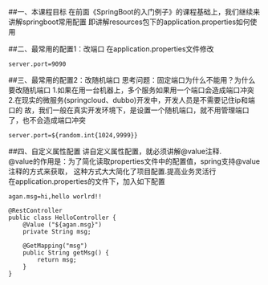 ##一、本课程目标
在前面《SpringBoot的入门例子》的课程基础上，我们继续来讲解springboot常用配置
 即讲解resources包下的application.properties如何使用

##二、最常用的配置1：改端口
在application.properties文件修改
```$xslt
server.port=9090
```

##三、最常用的配置2：改随机端口
思考问题：固定端口为什么不能用？为什么要改随机端口
1.如果在用一台机器上，多个服务如果用一个端口会造成端口冲突
2.在现实的微服务(springcloud、dubbo)开发中，开发人员是不需要记住ip和端口的
故，我们一般在真实开发环境下，是设置一个随机端口，就不用管理端口了，也不会造成端口冲突
```$xslt
server.port=${random.int{1024,9999}}
```

##四、自定义属性配置
讲自定义属性配置，就必须讲解@value注释.<br>
@value的作用是：为了简化读取properties文件中的配置值，spring支持@value注释的方式来获取，
这种方式大大简化了项目配置.提高业务灵活行<br>
在application.properties的文件下，加入如下配置
```$xslt
agan.msg=hi,hello worlrd!!
```

```$xslt
@RestController
public class HelloController {
    @Value ("${agan.msg}")
    private String msg;

    @GetMapping("msg")
    public String getMsg() {
        return msg;
    }
}
```